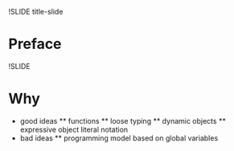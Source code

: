 !SLIDE title-slide

# Preface #

!SLIDE
# Why


* good ideas
** functions
** loose typing
** dynamic objects
** expressive object literal notation
* bad ideas
** programming model based on global variables

